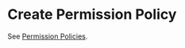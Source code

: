 <meta name="robots" content="noindex">

# Create Permission Policy

See [Permission Policies](https://docs.spot.io/administration/policies/).
